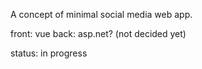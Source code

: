 A concept of minimal social media web app.

front: vue
back: asp.net? (not decided yet)

status: in progress
